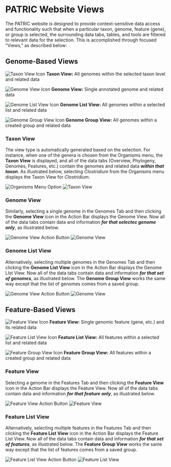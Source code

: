 # PATRIC Website Views

The PATRIC website is designed to provide context-sensitive data access and functionality such that when a particular taxon, genome, feature (gene), or group is selected, the surrounding data tabs, tables, and tools are filtered to relevant data for the selection.  This is accomplished through focused "Views," as described below:

## Genome-Based Views

![Taxon View Icon](./images/taxon_view_icon.png) **Taxon View:** All genomes within the selected taxon level and related data

![Genome View Icon](./images/genome_view_icon.png) **Genome View:** Single annotated genome and related data

![Genome List View Icon](./images/genome_list_view_icon.png) **Genome List View:** All genomes within a selected list and related data

![Genome Group View Icon](./images/genome_group_view_icon.png) **Genome Group View:** All genomes within a created group and related data

### Taxon View
The view type is automatically generated based on the selection. For instance, when one of the genera is chosen from the Organisms menu, the **Taxon View**  is displayed, and all of the data tabs (Overview, Phylogeny, Genomes, Features, etc.) contain the genomes and related data _**within that taxon**_.  As illustrated below, selecting _Clostridium_ from the Organisms menu displays the Taxon View for _Clostridium_. 

![Organisms Menu Option](./images/organisms_menu_taxon.png) 
![Taxon View](./images/taxon_view.png)

### Genome View
Similarly, selecting a single genome in the Genomes Tab and then clicking the **Genome View** icon in the Action Bar displays the Genome View. Now all of the data tabs contain data and information _**for that selectec genome only**_, as illustrated below.

![Genome View Action Button](./images/genome_action_button.png) 
![Genome View](./images/genome_view.png)

### Genome List View
Alternatively, selecting multiple genomes in the Genomes Tab and then clicking the **Genome List View** icon in the Action Bar displays the Genome LIst View. Now all of the data tabs contain data and information _**for that set of genomes**_, as illustrated below. The **Genome Group View** works the same way except that the list of genomes comes from a saved group.

![Genome View Action Button](./images/genome_list_action_button.png) 
![Genome View](./images/genome_list_view.png)

## Feature-Based Views
![Feature View Icon](./images/feature_view_icon.png) **Feature View:** Single genomic feature (gene, etc.) and its related data

![Feature List View Icon](./images/feature_view_icon.png) **Feature List View:** All features within a selected list and related data

![Feature Group View Icon](./images/feature_view_icon.png) **Feature Group View:** All features within a created group and related data

### Feature View
Selecting a genome in the Features Tab and then clicking the **Feature View** icon in the Action Bar displays the Feature View. Now all of the data tabs contain data and information _**for that feature only**_, as illustrated below.

![Feature View Action Button](./images/feature_action_button.png) 
![Feature View](./images/feature_view.png)

### Feature List View
Alternatively, selecting multiple features in the Features Tab and then clicking the **Feature List View** icon in the Action Bar displays the Feature List View. Now all of the data tabs contain data and information _**for that set of features**_, as illustrated below. The **Feature Group View** works the same way except that the list of features comes from a saved group.

![Feature List View Action Button](./images/feature_list_action_button.png) 
![Feature List View](./images/feature_list_view.png)
